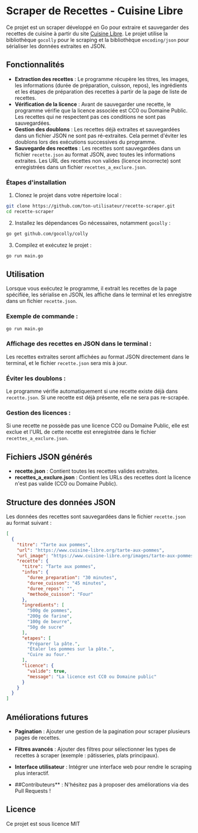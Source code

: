 # Scraper de Recettes - Cuisine Libre

Ce projet est un scraper développé en Go pour extraire et sauvegarder des recettes de cuisine à partir du site [Cuisine Libre](https://www.cuisine-libre.org). Le projet utilise la bibliothèque `gocolly` pour le scraping et la bibliothèque `encoding/json` pour sérialiser les données extraites en JSON.

## Fonctionnalités

- **Extraction des recettes** : Le programme récupère les titres, les images, les informations (durée de préparation, cuisson, repos), les ingrédients et les étapes de préparation des recettes à partir de la page de liste de recettes.
- **Vérification de la licence** : Avant de sauvegarder une recette, le programme vérifie que la licence associée est CC0 ou Domaine Public. Les recettes qui ne respectent pas ces conditions ne sont pas sauvegardées.
- **Gestion des doublons** : Les recettes déjà extraites et sauvegardées dans un fichier JSON ne sont pas ré-extraites. Cela permet d'éviter les doublons lors des exécutions successives du programme.
- **Sauvegarde des recettes** : Les recettes sont sauvegardées dans un fichier `recette.json` au format JSON, avec toutes les informations extraites. Les URL des recettes non valides (licence incorrecte) sont enregistrées dans un fichier `recettes_a_exclure.json`.


### Étapes d'installation

1. Clonez le projet dans votre répertoire local :

```bash
git clone https://github.com/ton-utilisateur/recette-scraper.git
cd recette-scraper
```

2. Installez les dépendances Go nécessaires, notamment `gocolly` :

```bash
go get github.com/gocolly/colly
```

3. Compilez et exécutez le projet :

```bash
go run main.go
```

## Utilisation

Lorsque vous exécutez le programme, il extrait les recettes de la page spécifiée, les sérialise en JSON, les affiche dans le terminal et les enregistre dans un fichier `recette.json`.

### Exemple de commande :

```bash
go run main.go
```

### Affichage des recettes en JSON dans le terminal :

Les recettes extraites seront affichées au format JSON directement dans le terminal, et le fichier `recette.json` sera mis à jour.

### Éviter les doublons :

Le programme vérifie automatiquement si une recette existe déjà dans `recette.json`. Si une recette est déjà présente, elle ne sera pas re-scrapée.

### Gestion des licences :

Si une recette ne possède pas une licence CC0 ou Domaine Public, elle est exclue et l'URL de cette recette est enregistrée dans le fichier `recettes_a_exclure.json`.

## Fichiers JSON générés

- **recette.json** : Contient toutes les recettes valides extraites.
- **recettes_a_exclure.json** : Contient les URLs des recettes dont la licence n'est pas valide (CC0 ou Domaine Public).

## Structure des données JSON

Les données des recettes sont sauvegardées dans le fichier `recette.json` au format suivant :

```json
[
  {
    "titre": "Tarte aux pommes",
    "url": "https://www.cuisine-libre.org/tarte-aux-pommes",
    "url_image": "https://www.cuisine-libre.org/images/tarte-aux-pommes.jpg",
    "recette": {
      "titre": "Tarte aux pommes",
      "infos": {
        "duree_preparation": "30 minutes",
        "duree_cuisson": "45 minutes",
        "duree_repos": "",
        "methode_cuisson": "Four"
      },
      "ingredients": [
        "500g de pommes",
        "200g de farine",
        "100g de beurre",
        "50g de sucre"
      ],
      "etapes": [
        "Préparer la pâte.",
        "Étaler les pommes sur la pâte.",
        "Cuire au four."
      ],
      "licence": {
        "valide": true,
        "message": "La licence est CC0 ou Domaine public"
      }
    }
  }
]
```

## Améliorations futures

- **Pagination** : Ajouter une gestion de la pagination pour scraper plusieurs pages de recettes.
- **Filtres avancés** : Ajouter des filtres pour sélectionner les types de recettes à scraper (exemple : pâtisseries, plats principaux).
- **Interface utilisateur** : Intégrer une interface web pour rendre le scraping plus interactif.

- ##Contributeurs** : N'hésitez pas à proposer des améliorations via des Pull Requests !
## Licence

Ce projet est sous licence MIT
